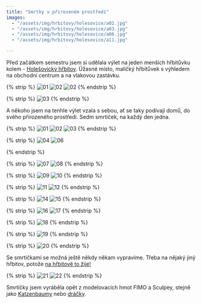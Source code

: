 ```yaml
---
title: "Smrtky v přirozeném prostředí"
images:
  - "/assets/img/hrbitovy/holesovice/a02.jpg"
  - "/assets/img/hrbitovy/holesovice/a03.jpg"
  - "/assets/img/hrbitovy/holesovice/a06.jpg"
  - "/assets/img/hrbitovy/holesovice/a11.jpg"

---
```


<!--begin_excerpt-->
Před začátkem semestru jsem si udělala výlet na jeden menších hřbitůvku kolem - [Holešovický hřbitov](https://www.hrbitovy.cz/hrbitovni-sluzby/hrbitovni-spravy/hrbitovni-sprava-dablice/holesovicky-hrbitov/). Úžasné místo, maličký hřbitůvek s výhledem na obchodní centrum a na vlakovou zastávku. 
<!--end_excerpt-->

{% strip %}
![01](/assets/img/hrbitovy/holesovice/vyhled01.jpg)
![02](/assets/img/hrbitovy/holesovice/vyhled02.jpg)
![02](/assets/img/hrbitovy/holesovice/vyhled04.jpg)
{% endstrip %}

{% strip %}
![03](/assets/img/hrbitovy/holesovice/vyhled03.jpg)
{% endstrip %}

A někoho jsem na tenhle výlet vzala s sebou, ať se taky podívají domů, do svého přirozeného prostředí. Sedm smrtiček, na každý den jedna.

{% strip %}
![01](/assets/img/hrbitovy/holesovice/01.jpg)
![02](/assets/img/hrbitovy/holesovice/02.jpg)
![03](/assets/img/hrbitovy/holesovice/03.jpg)
{% endstrip %}

{% strip %}
![04](/assets/img/hrbitovy/holesovice/04.jpg)
![06](/assets/img/hrbitovy/holesovice/06.jpg)
<!-- br -->
{% endstrip %}

{% strip %}
![07](/assets/img/hrbitovy/holesovice/07.jpg)
![08](/assets/img/hrbitovy/holesovice/08.jpg)
{% endstrip %}

{% strip %}
![09](/assets/img/hrbitovy/holesovice/09.jpg)
![10](/assets/img/hrbitovy/holesovice/10.jpg)
{% endstrip %}

{% strip %}
![11](/assets/img/hrbitovy/holesovice/11.jpg)
![12](/assets/img/hrbitovy/holesovice/12.jpg)
{% endstrip %}

{% strip %}
![14](/assets/img/hrbitovy/holesovice/14.jpg)
![15](/assets/img/hrbitovy/holesovice/15.jpg)
{% endstrip %}

{% strip %}
![16](/assets/img/hrbitovy/holesovice/16.jpg)
![17](/assets/img/hrbitovy/holesovice/17.jpg)
{% endstrip %}

{% strip %}
![18](/assets/img/hrbitovy/holesovice/18.jpg)
{% endstrip %}

{% strip %}
![19](/assets/img/hrbitovy/holesovice/19.jpg)
{% endstrip %}

{% strip %}
![20](/assets/img/hrbitovy/holesovice/20.jpg)
{% endstrip %}

Se smrtičkami se možná ještě někdy někam vypravíme. Třeba na nějaký jiný hřbitov, potože [na hřbitově to žije!](https://matcha1309.github.io/Zuffonek-na-hrbitove/)

{% strip %}
![21](/assets/img/hrbitovy/holesovice/21.jpg)
![22](/assets/img/hrbitovy/holesovice/22.jpg)
{% endstrip %}

Smrtičky jsem vyráběla opět z modelovacích hmot FIMO a Sculpey, stejně jako [Katzenbaumy](https://matcha1309.github.io/Katzenbaumove/) nebo [dráčky](https://matcha1309.github.io/Pousteni-draku/).
